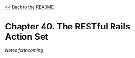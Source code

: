 [&lt;&lt; Back to the README](README.md)

# Chapter 40. The RESTful Rails Action Set

*Notes forthcoming*